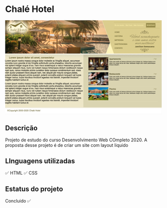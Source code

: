 # Chalé Hotel 
![](/imagens/chale-pronto.png)
## Descrição 
Projeto de estudo do curso Desenvolvimento Web COmpleto 2020. A proposta desse projeto é de criar um site com layout liquido
## LInguagens utilizadas
:white_check_mark: HTML
:white_check_mark: CSS
## Estatus do projeto 
Concluido :white_check_mark: 
